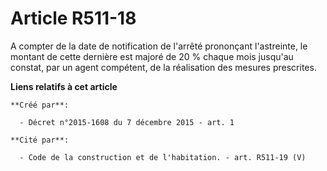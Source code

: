 # Article R511-18

A compter de la date de notification de l'arrêté prononçant l'astreinte, le montant de cette dernière est majoré de 20 %
chaque mois jusqu'au constat, par un agent compétent, de la réalisation des mesures prescrites.

**Liens relatifs à cet article**

	**Créé par**:

	  - Décret n°2015-1608 du 7 décembre 2015 - art. 1

	**Cité par**:

	  - Code de la construction et de l'habitation. - art. R511-19 (V)
